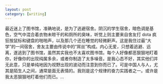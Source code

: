 ```yaml
---
layout: post
category: [writing]
---
```


最近迷上了图书馆，准确地说，是为了逃避宿舍。阴沉的学生宿舍，暗色调是基色，空气中混合着衣物未晾干的和厕所的臭味，听觉上则主要来自舍友打 dota 疯狂按鼠标和键盘的啪啪声，以及那几个还在睡觉的轻微鼾声。这是我住过最“大学”的一间宿舍，舍友主要由传说中的“屌丝”构成。内心无爱，只想着逃避、远离，遂逃到了图书馆，虽然其实我也不太喜欢图书馆。每个人好像都恶狠狠地盯着你，好像你的出现纯属多余，或者你制造了太多噪音。是我心态不好，其实他们并无此意，只是单纯地因为视野出现的波动而注意到你而已了。可是中国人与人，尤其是陌生人之间，通常是面无表情的。我则是这个规律的奋力实践者之一。或许是我太恶狠狠地盯着他们而已。...
